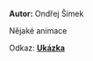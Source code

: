 **Autor:** Ondřej Šimek

Nějaké animace

Odkaz: **[Ukázka](https://pslib-cz.github.io/2021l4web-svg-animation-OndrejSimek/)**